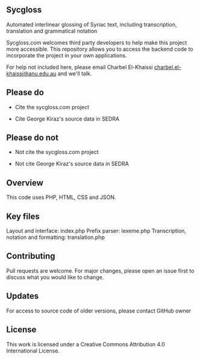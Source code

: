 ## Sycgloss

Automated interlinear glossing of Syriac text, including transcription, translation and grammatical notation

Sycgloss.com welcomes third party developers to help make this project more accessible. This repository allows you
to access the backend code to incorporate the project in your own applications.

For help not included here, please email Charbel El-Khaissi <charbel.el-khaissi@anu.edu.au> and we'll talk.

## Please do

+ Cite the sycgloss.com project

+ Cite George Kiraz's source data in SEDRA 

## Please do not

+ Not cite the sycgloss.com project

+ Not cite George Kiraz's source data in SEDRA 

## Overview

This code uses PHP, HTML, CSS and JSON.

## Key files

Layout and interface: index.php
Prefix parser: lexeme.php
Transcription, notation and formatting: translation.php

## Contributing

Pull requests are welcome. For major changes, please open an issue first to discuss what you would like to change.

## Updates

For access to source code of older versions, please contact GitHub owner

## License

This work is licensed under a Creative Commons Attribution 4.0 International License.
